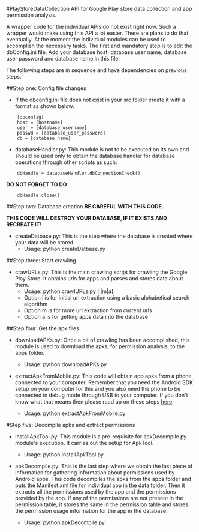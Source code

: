 #PlayStoreDataCollection
API for Google Play store data collection and app permission analysis.

A wrapper code for the individual APIs do not exist right now. Such a wrapper would make using this API a lot easier. There are plans to do that eventually. At the moment the individual modules can be used to accomplish the necessary tasks. The first and mandatory step is to edit the dbConfig.ini file. Add your database host, database user name, database user password and database name in this file.

The following steps are in sequence and have dependencies on previous steps.

##Step one: Config file changes
* If the dbconfig.ini file does not exist in your src folder create it with a format as shown below:
```	
	[dbconfig]
	host = [hostname]
	user = [database_username]
	passwd = [database_user_password]
	db = [database_name]
```

* databaseHandler.py: This module is not to be executed on its own and should be used only to obtain the database handler for database operations through other scripts as such:
```
	dbHandle = databaseHandler.dbConnectionCheck()
``` 
**DO NOT FORGET TO DO**
```
	dbHandle.close()
```

##Step two: Database creation
**BE CAREFUL WITH THIS CODE.**

**THIS CODE WILL DESTROY YOUR DATABASE, IF IT EXISTS AND RECREATE IT!**
* createDatbase.py: This is the step where the database is created where your data will be stored.
	+ Usage: python createDatbase.py

##Step three: Start crawling
* crawURLs.py: This is the main crawling script for crawling the Google Play Store. It obtains urls for apps and parses and stores data about them. 
	+ Usage: python crawlURLs.py [i|m|a]
	+ Option i is for initial url extraction using a basic alphabetical search algorithm 
	+ Option m is for more url extraction from current urls 
	+ Option a is for getting apps data into the database

##Step four: Get the apk files
* downloadAPKs.py: Once a bit of crawling has been accomplished, this module is used to download the apks, for permission analysis, to the apps folder.
	+ Usage: python downloadAPKs.py

* extractApkFromMobile.py: This code will obtain app apks from a phone connected to your computer. Remember that you need the Android SDK setup on your computer for this and you also need the phone to be connected in debug mode through USB to your computer. If you don't know what that means then please read up on these steps [here](http://www.androidauthority.com/about-android-debug-bridge-adb-21510/)
	+ Usage: python extractApkFromMobile.py

#Step five: Decompile apks and extract permissions
* installApkTool.py: This module is a pre-requisite for apkDecompile.py module's execution. It carries out the setup for ApkTool. 
	+ Usage: python installApkTool.py

* apkDecompile.py: This is the last step where we obtain the last piece of information for gathering information about permissions used by Android apps. This code decompiles the apks from the apps folder and puts the Manifest.xml file for individual app in the data folder. Then it extracts all the permissions used by the app and the permissions provided by the app. If any of the permissions are not present in the permission table, it stores the same in the permission table and stores the permission usage information for the app in the database.
	+ Usage: python apkDecompile.py